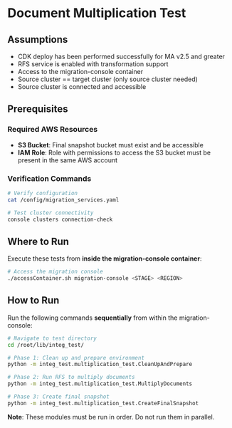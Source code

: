 # Document Multiplication Test

## Assumptions

- CDK deploy has been performed successfully for MA v2.5 and greater
- RFS service is enabled with transformation support
- Access to the migration-console container
- Source cluster == target cluster (only source cluster needed)
- Source cluster is connected and accessible

## Prerequisites

### Required AWS Resources

- **S3 Bucket**: Final snapshot bucket must exist and be accessible
- **IAM Role**: Role with permissions to access the S3 bucket must be present in the same AWS account

### Verification Commands

```bash
# Verify configuration
cat /config/migration_services.yaml

# Test cluster connectivity
console clusters connection-check
```

## Where to Run

Execute these tests from **inside the migration-console container**:

```bash
# Access the migration console
./accessContainer.sh migration-console <STAGE> <REGION>
```

## How to Run

Run the following commands **sequentially** from within the migration-console:

```bash
# Navigate to test directory
cd /root/lib/integ_test/

# Phase 1: Clean up and prepare environment
python -m integ_test.multiplication_test.CleanUpAndPrepare

# Phase 2: Run RFS to multiply documents
python -m integ_test.multiplication_test.MultiplyDocuments

# Phase 3: Create final snapshot
python -m integ_test.multiplication_test.CreateFinalSnapshot
```

**Note**: These modules must be run in order. Do not run them in parallel.
